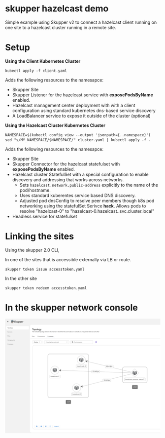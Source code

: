 # skupper hazelcast demo

Simple example using Skupper v2 to connect a hazelcast client running on one
site to a hazelcast cluster running in a remote site.

# Setup

**Using the Client Kubernetes Cluster**
```
kubectl apply -f client.yaml
```

Adds the following resources to the namesapce:
* Skupper Site
* Skupper Listener for the hazelcast service with **exposePodsByName** enabled.
* Hazelcast management center deployment with with a client configuration using
  standard kubernetes dns-based service discovery
* A LoadBalancer service to expose it outside of the cluster (optional)

**Using the Hazelcast Cluster Kubernetes Cluster**
```
NAMESPACE=$(kubectl config view --output 'jsonpath={..namespace}')
sed "s/MY_NAMESPACE/$NAMESPACE/" cluster.yaml | kubectl apply -f -
```

Adds the following resources to the namesapce:
* Skupper Site
* Skupper Connector for the hazelcast statefulset with **exposePodsByName** enabled.
* Hazelcast cluster StatefulSet with a special configuration to enable
  discovery and addressing that works across networks.
  * Sets `hazelcast.network.public-address` explicitly to the name of the pod/hostname.
  * Uses standard kuberentes service based DNS discovery.
  * Adjusted pod dnsConfig to resolve peer members though k8s pod networking
    using the statefulSet Serivce **hack**. Allows pods to resolve
    "hazelcast-0" to "hazelcast-0.hazelcast.<my-namespace>.svc.cluster.local"
* Headless service for statefulset

# Linking the sites

Using the skupper 2.0 CLI,

In one of the sites that is accessible externally via LB or route.
```
skupper token issue accesstoken.yaml
```

In the other site
```
skupper token redeem accesstoken.yaml
```

# In the skupper network console
![skupper network topology with hazelcast](./resources/SkupperConsoleHazelcast.png)
